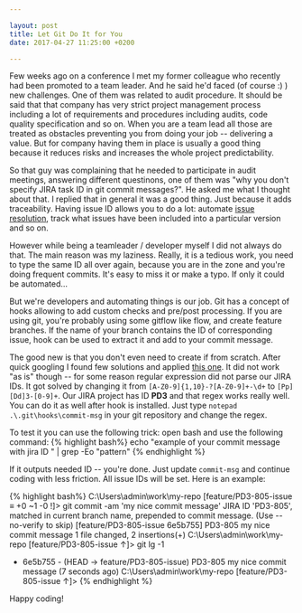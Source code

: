 ```yaml
---

layout: post
title: Let Git Do It for You
date: 2017-04-27 11:25:00 +0200

---
```

Few weeks ago on a conference I met my former colleague who recently had been promoted to a 
team leader. And he said he'd faced (of course :) ) new challenges. One of them was related 
to audit procedure. It should be said that that company has very strict project management
process including a lot of requirements and procedures including audits, code quality specification
and so on. When you are a team lead all those are treated as obstacles preventing you from
doing your job -- delivering a value. But for company having them in place is usually a good
thing because it reduces risks and increases the whole project predictability.

So that guy was complaining that he needed to participate in audit meetings, answering different
questinons, one of them was "why you don't specify JIRA task ID in git commit messages?". He asked 
me what I thought about that. I replied that in general it was a good thing. Just because it adds 
traceability. Having issue ID allows you to do a lot:
automate [issue resolution](https://docs.gitlab.com/ee/user/project/integrations/jira.html#closing-jira-issues),
track what issues have been included into a particular version and so on. 

However while being a teamleader / developer myself I did not always do that. The main
reason was my laziness. Really, it is a tedious work, you need to type the same ID all over again,
because you are in the zone and you're doing frequent commits. It's easy to miss it or make a typo.
If only it could be automated...

But we're developers and automating things is our job. Git has a concept of hooks allowing to 
add custom checks and pre/post processing. If you are using git, you're probably using some
gitflow like flow, and create feature branches. If the name of your branch contains the ID
of corresponding issue, hook can be used to extract it and add to your commit message. 

The good new is that you don't even need to create if from scratch. After quick googling I found few solutions and 
applied [this one](https://gist.github.com/robatron/01b9a1061e1e8b35d270). It did not work "as is"
though -- for some reason regular expression did not parse our JIRA IDs. It got solved by changing it
from `[A-Z0-9]{1,10}-?[A-Z0-9]+-\d+` to `[Pp][Dd]3-[0-9]+`. Our JIRA project has ID **PD3** and
that regex works really well.  
You can do it as well after hook is installed. Just type `notepad .\.git\hooks\commit-msg` in your
git repository and change the regex.

To test it you can use the following trick: open bash and use the following command:
{% highlight bash%}
echo "example of your commit message with jira ID " | grep -Eo "pattern" 
{% endhighlight %}

If it outputs needed ID -- you're done. Just update `commit-msg` and continue coding with less friction. 
All issue IDs will be set. Here is an example:

{% highlight bash%}
C:\Users\admin\work\my-repo [feature/PD3-805-issue ≡ +0 ~1 -0 !]> git commit -am 'my nice commit message'
JIRA ID 'PD3-805', matched in current branch name, prepended to commit message. (Use --no-verify to skip)
[feature/PD3-805-issue 6e5b755] PD3-805 my nice commit message
 1 file changed, 2 insertions(+)
C:\Users\admin\work\my-repo [feature/PD3-805-issue ↑]> git lg -1
* 6e5b755 - (HEAD -> feature/PD3-805-issue) PD3-805 my nice commit message (7 seconds ago) <Serhiy Kalinets>
C:\Users\admin\work\my-repo [feature/PD3-805-issue ↑]>
{% endhighlight %}

Happy coding! 